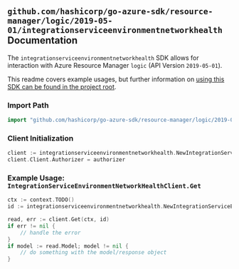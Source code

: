 
## `github.com/hashicorp/go-azure-sdk/resource-manager/logic/2019-05-01/integrationserviceenvironmentnetworkhealth` Documentation

The `integrationserviceenvironmentnetworkhealth` SDK allows for interaction with Azure Resource Manager `logic` (API Version `2019-05-01`).

This readme covers example usages, but further information on [using this SDK can be found in the project root](https://github.com/hashicorp/go-azure-sdk/tree/main/docs).

### Import Path

```go
import "github.com/hashicorp/go-azure-sdk/resource-manager/logic/2019-05-01/integrationserviceenvironmentnetworkhealth"
```


### Client Initialization

```go
client := integrationserviceenvironmentnetworkhealth.NewIntegrationServiceEnvironmentNetworkHealthClientWithBaseURI("https://management.azure.com")
client.Client.Authorizer = authorizer
```


### Example Usage: `IntegrationServiceEnvironmentNetworkHealthClient.Get`

```go
ctx := context.TODO()
id := integrationserviceenvironmentnetworkhealth.NewIntegrationServiceEnvironmentID("12345678-1234-9876-4563-123456789012", "example-resource-group", "integrationServiceEnvironmentValue")

read, err := client.Get(ctx, id)
if err != nil {
	// handle the error
}
if model := read.Model; model != nil {
	// do something with the model/response object
}
```
